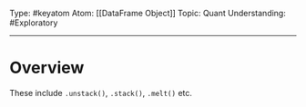 Type: #keyatom 
Atom: [[DataFrame Object]]
Topic: Quant 
Understanding: #Exploratory 

----
# Overview

These include `.unstack()`, `.stack()`, `.melt()` etc.